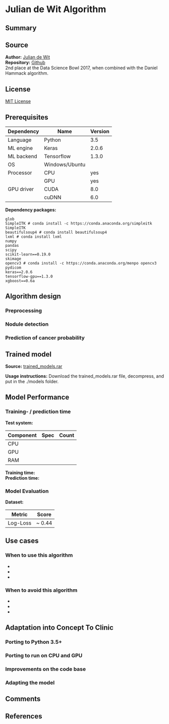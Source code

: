 # Julian de Wit Algorithm

## Summary
<!-- A brief (2-3 sentences) summary of the algorithm -->

## Source
**Author:** [Julian de Wit](http://juliandewit.github.io/kaggle-ndsb2017)      
**Repository:** [Github](https://github.com/juliandewit/kaggle_ndsb2017)       
2nd place at the Data Science Bowl 2017, when combined with the Daniel Hammack algorithm.

## License
[MIT License](http://opensource.org/licenses/MIT)

## Prerequisites
| Dependency |   Name   | Version  |
|------------|----------|----------|
| Language   | Python   | 3.5 | 
| ML engine  | Keras    | 2.0.6 | 
| ML backend | Tensorflow| 1.3.0 | 
| OS         | Windows/Ubuntu ||
| Processor  | CPU      | yes  |
|            | GPU      | yes |
| GPU driver | CUDA     | 8.0 |
|            | cuDNN    | 6.0 |

**Dependency packages:**
````
glob
SimpleITK # conda install -c https://conda.anaconda.org/simpleitk SimpleITK
beautifulsoup4 # conda install beautifulsoup4 
lxml # conda install lxml
numpy
pandas
scipy
scikit-learn==0.19.0
skimage
opencv3 # conda install -c https://conda.anaconda.org/menpo opencv3
pydicom
keras==2.0.6
tensorflow-gpu==1.3.0
xgboost==0.6a
````

## Algorithm design
<!-- Describe the model and its architecture in detail. -->

### Preprocessing

### Nodule detection

### Prediction of cancer probability

## Trained model

**Source:** 
[trained_models.rar](https://retinopaty.blob.core.windows.net/ndsb3/trained_models.rar)

**Usage instructions:** 
Download the trained_models.rar file, decompress, and put in the ./models folder.

## Model Performance

### Training- / prediction time
<!-- If the specs of multiple test systems are known copy/paste the snippet below -->

**Test system:**     </br>

| Component | Spec  | Count |
|-----------|-------|-------|
| CPU       |       |       |
| GPU       |       |       |
| RAM       |       |       |

**Training time:**  </br>
**Prediction time:** </br>

### Model Evaluation
<!-- State accuracy and other evaluation metrics for datasets the algorithm was tested on. -->

**Dataset:**    </br>

| Metric   | Score |
|----------|-------|
| Log-Loss | ~ 0.44|

## Use cases
<!-- List strengths and weaknesses of the algorithm. -->

### When to use this algorithm

 - 
 -
 -

### When to avoid this algorithm

 - 
 -
 -
 
## Adaptation into Concept To Clinic

### Porting to Python 3.5+
<!-- Comment on possible problems/solutions for porting the algorithm to Python 3.5+ -->

### Porting to run on CPU and GPU
<!-- To be able to support a larger variety of systems, is it possible to make the model run on CPU and GPU? -->

### Improvements on the code base
<!-- What improvements on the code base can be made? (e.g. to increase performance, readability, etc.) -->

### Adapting the model
<!-- What parts of the model are useful for the project? What changes could be made to make it more useful 
     for our product? -->

## Comments
<!-- In this sections contributors can express their opinion on the algorithm -->

## References
<!-- Links to the official documentation and other ressources referenced in this document -->
